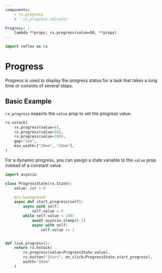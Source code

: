 ```yaml
---
components:
    - rx.progress
    # - rx.progress.ndicator

Progress: |
    lambda **props: rx.progress(value=50, **props)
---
```


```python exec
import reflex as rx
```

# Progress

Progress is used to display the progress status for a task that takes a long time or consists of several steps.

## Basic Example

`rx.progress` expects the `value` prop to set the progress value.

```python demo
rx.vstack(
    rx.progress(value=0),
    rx.progress(value=50),
    rx.progress(value=100),
    gap="1em",
    min_width=["10em", "20em"],
)
```

For a dynamic progress, you can assign a state variable to the `value` prop instead of a constant value.

```python demo exec
import asyncio

class ProgressState(rx.State):
    value: int = 0

    @rx.background
    async def start_progress(self):
        async with self:
            self.value = 0
        while self.value < 100:
            await asyncio.sleep(0.1)
            async with self:
                self.value += 1


def live_progress():
    return rx.hstack(
        rx.progress(value=ProgressState.value), 
        rx.button("Start", on_click=ProgressState.start_progress),
        width="10em"
    )
```
